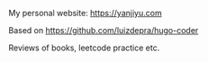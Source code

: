 My personal website: https://yanjiyu.com

Based on https://github.com/luizdepra/hugo-coder

Reviews of books, leetcode practice etc.